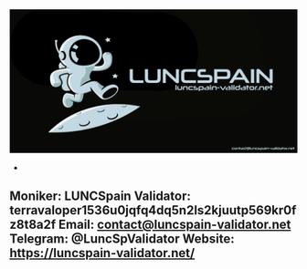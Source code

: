 <img src="img/banner_lcspain.png" />


-
Moniker: LUNCSpain
Validator: terravaloper1536u0jqfq4dq5n2ls2kjuutp569kr0fz8t8a2f
Email: contact@luncspain-validator.net
Telegram: @LuncSpValidator
Website: https://luncspain-validator.net/
-


 
 
 


